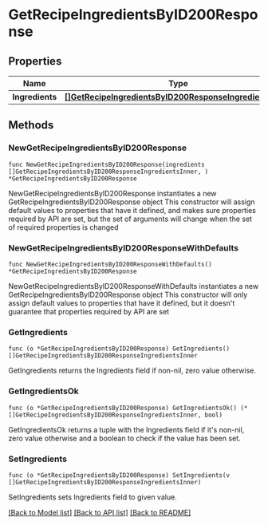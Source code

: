 # GetRecipeIngredientsByID200Response

## Properties

Name | Type | Description | Notes
------------ | ------------- | ------------- | -------------
**Ingredients** | [**[]GetRecipeIngredientsByID200ResponseIngredientsInner**](GetRecipeIngredientsByID200ResponseIngredientsInner.md) |  | 

## Methods

### NewGetRecipeIngredientsByID200Response

`func NewGetRecipeIngredientsByID200Response(ingredients []GetRecipeIngredientsByID200ResponseIngredientsInner, ) *GetRecipeIngredientsByID200Response`

NewGetRecipeIngredientsByID200Response instantiates a new GetRecipeIngredientsByID200Response object
This constructor will assign default values to properties that have it defined,
and makes sure properties required by API are set, but the set of arguments
will change when the set of required properties is changed

### NewGetRecipeIngredientsByID200ResponseWithDefaults

`func NewGetRecipeIngredientsByID200ResponseWithDefaults() *GetRecipeIngredientsByID200Response`

NewGetRecipeIngredientsByID200ResponseWithDefaults instantiates a new GetRecipeIngredientsByID200Response object
This constructor will only assign default values to properties that have it defined,
but it doesn't guarantee that properties required by API are set

### GetIngredients

`func (o *GetRecipeIngredientsByID200Response) GetIngredients() []GetRecipeIngredientsByID200ResponseIngredientsInner`

GetIngredients returns the Ingredients field if non-nil, zero value otherwise.

### GetIngredientsOk

`func (o *GetRecipeIngredientsByID200Response) GetIngredientsOk() (*[]GetRecipeIngredientsByID200ResponseIngredientsInner, bool)`

GetIngredientsOk returns a tuple with the Ingredients field if it's non-nil, zero value otherwise
and a boolean to check if the value has been set.

### SetIngredients

`func (o *GetRecipeIngredientsByID200Response) SetIngredients(v []GetRecipeIngredientsByID200ResponseIngredientsInner)`

SetIngredients sets Ingredients field to given value.



[[Back to Model list]](../README.md#documentation-for-models) [[Back to API list]](../README.md#documentation-for-api-endpoints) [[Back to README]](../README.md)


